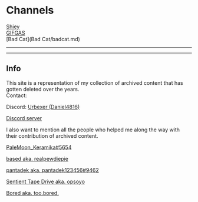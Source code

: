 # Channels
[Shiey](shiey/shiey.md)  
[GIFGAS](GIFGAS/GIFGAS.md)  
[Bad Cat](Bad Cat/badcat.md)

---  
---  

## Info
This site is a representation of my collection of archived content that has gotten deleted over the years.  
Contact:

Discord: [Urbexer (Daniel4816)](https://discord.com/users/745260511980945498)

[Discord server](https://discord.gg/2QPsdB23JX)

I also want to mention all the people who helped me along the way with their contribution of archived content.

[PaleMoon_Keramika#5654](https://discord.com/users/683489292424577082)

[based aka. realpewdiepie](https://discord.com/users/265256075542921217)

[pantadek aka. pantadek123456#9462](https://discord.com/users/1003624263649087529)

[Sentient Tape Drive aka. opsoyo](https://discord.com/users/99284240461479936)

[Bored aka. too.bored.](https://discord.com/users/748603772451815587)
